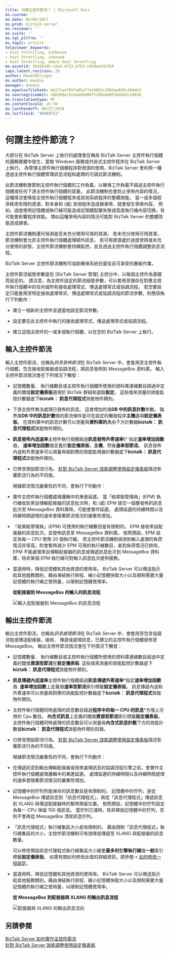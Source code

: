 ```yaml
---
title: 何謂主控件節流？ | Microsoft Docs
ms.custom: ''
ms.date: 06/08/2017
ms.prod: biztalk-server
ms.reviewer: ''
ms.suite: ''
ms.tgt_pltfrm: ''
ms.topic: article
helpviewer_keywords:
- host throttling, outbound
- host throttling, inbound
- host throttling, about host throttling
ms.assetid: 36d1818b-c8a2-4f23-bfb3-c034ee242f69
caps.latest.revision: 29
author: MandiOhlinger
ms.author: mandia
manager: anneta
ms.openlocfilehash: be272ae705fa85af7e240b5c296dae8d9c304de2
ms.sourcegitcommit: 266308ec5c6a9d8d80ff298ee6051b4843c5d626
ms.translationtype: MT
ms.contentlocale: zh-TW
ms.lasthandoff: 06/27/2018
ms.locfileid: "36983711"
---
```

# <a name="what-is-host-throttling"></a>何謂主控件節流？
大部分在 BizTalk Server 上執行的處理會在稱為 BizTalk Server 主控件執行個體的邏輯實體中發生，當做 Windows 服務或外掛式主控件程序在 BizTalk Server 上執行。 為管理主控件執行個體程序對資源的使用，BizTalk Server 會利用一種透過主控件執行個體管理訊息流程和處理的可調式節流機制。  
  
 此節流機制會節制主控件執行個體的工作負載，以確保工作負載不超過主控件執行個體或任何下游主控件執行個體的容量。 此節流機制也會防止爭用內容的情況，這種情況會降低主控件執行個體程序或其他系統程序的整體效能。 當一或多個程序耗用有限的資源，對本身和 (或) 其他程序造成損害時，就會發生爭用內容。 例如，過度使用記憶體或執行緒可能造成記憶體配置失敗或高度執行緒內容切換，有可能會影響程序效能。 類似這種爭用內容的情況可能對 BizTalk Server 的整體效能造成損害。  
  
 主控件節流機制還可偵測是否未充分使用可用的資源。 若未充分使用可用資源，節流機制會允許主控件執行個體處理額外訊息。 若可用資源處於過度使用或未充分使用的狀態，主控件節流機制會持續監控，並且透過主控件執行個體調整訊息流程。  
  
 BizTalk Server 主控件節流機制可協助確保系統在最佳且可承受的層級作業。  
  
 主控件節流組態參數是在 [BizTalk Server 管理] 主控台中，以每個主控件為基礎而設定的。 請注意，為主控件設定的節流組態參數，可以套用至儲存在對應主控件執行個體中的任何或所有接收處理常式、傳送處理常式或協調流程。 若您要設定只能套用至特定接收處理常式、傳送處理常式或協調流程的節流參數，則應該執行下列動作：  
  
-   建立一個新的主控件並適當地設定節流參數。  
  
-   設定要在此主控件中執行的接收處理常式、傳送處理常式或協調流程。  
  
-   建立這個主控件的一或多個執行個體，以在您的 BizTalk Server 上執行。  
  
## <a name="inbound-host-throttling"></a>輸入主控件節流  
 輸入主控件節流，也稱為*訊息發佈節流*在 BizTalk Server 中，會套用至主控件執行個體，包含接收配接器或協調流程，將訊息發佈到 MessageBox 資料庫。 輸入主控件節流情況會在下列情況下觸發：  
  
- 記憶體數量、 執行緒數目或主控件執行個體所使用的資料庫連線數目超過中定義的閾值**設定儀表板**適用於 BizTalk 群組和選取**設定**。 這些值來測量的效能監控計數器底下**biztalk： 訊息代理程式**效能物件類別。  
  
- 下游主控件無法處理已發佈的訊息。 這會增加的值**DB 中的訊息計數**參數。 臨界值**DB 中的訊息計數**值的節流條件是可在設定的觸發程序**主機**選項**設定儀表板**。 在資料庫中的訊息計數可以測量與**資料庫的大小**下方計數器**biztalk： 訊息代理程式**效能物件類別。  
  
- **訊息發佈內送速率**主控件執行個體超過**訊息發佈外寄速率\\*** 指定**速率增加因數**值。 **速率增加因數**值定義於**設定儀表板**，**主機**，然後**速率型節流**。 訊息發佈內送和外寄速率可以測量與相對應的效能監視器計數器底下**biztalk： 訊息代理程式**效能物件類別。  
  
- 已修改預設節流行為。 [針對 BizTalk Server 效能調整使用設定儀表板](../core/using-settings-dashboard-for-biztalk-server-performance-tuning.md)描述影響節流行為的不同值。  
  
  根據節流情況嚴重性的不同，會執行下列動作：  
  
- 實作主控件執行個體處理邏輯中的漸進延遲。 當「結束點管理員」(EPM) 執行緒收到來自傳輸配接器的訊息批次時，和 (或) EPM 提交一個要發佈的訊息批次至 MessageBox 資料庫時，可能會實作延遲。 處理延遲的持續時間以及持續時間遞增的速率會隨著節流情況的嚴重性增加。  
  
- 「結束點管理員」(EPM) 可使用的執行緒數目是有限制的。 EPM 接收來自配接器的訊息批次，並發佈訊息至 MessageBox 資料庫。 依照預設，EPM 設定為每一 CPU 使用 20 個執行緒。 若主控件節流機制偵測到輸入處理的負荷情況非常高，則會暫時減少 EPM 可用的執行緒數目，直到負荷情況已排除。 EPM 不能處理來自傳輸配接器的訊息或傳遞訊息批次到 MessageBox 資料庫，除非某個 EPM 執行緒可對輸入訊息批次提供服務。  
  
- 當適用時，降低記憶體和其他資源的使用率。 BizTalk Server 可以傳送指示給其他服務類別，藉由凍結執行排程、縮小記憶體快取大小以及限制需要大量記憶體的執行緒之使用量，以限制記憶體使用率。  
  
  **從配接器到 MessageBox 的輸入的訊息流程**  
  
  ![輸入從配接器到 MessageBox 的訊息流程](../core/media/inboundmsgflow.gif "InboundMsgFlow")  
  
## <a name="outbound-host-throttling"></a>輸出主控件節流  
 輸出主控件節流，也稱為*訊息處理節流*在 BizTalk Server 中，會套用至包含協調流程或傳送配接器，接收、 傳遞或處理訊息，已建立的主控件執行個體發佈至 MessageBox。 輸出主控件節流情況會在下列情況下觸發：  
  
- 記憶體數量、 執行緒數目或主控件執行個體所使用的資料庫連線數目超過中定義的閾值**資源型節流**在**設定儀表板**. 這些值來測量的效能監控計數器底下**biztalk： 訊息代理程式**效能物件類別。  
  
- **訊息傳遞內送速率**主控件執行個體超過**訊息傳遞外寄速率**\*指定**速率增加因數**值. **速率增加因數**上定義值**速率型節流**索引標籤**設定儀表板**。 訊息傳遞內送和外寄速率可以測量與對應的效能監控計數器底下**biztalk： 訊息代理程式**效能物件類別。  
  
- 主控件執行個體同時處理的訊息數目超過**程序中的每一 CPU 的訊息**\*方塊上可用的 Cpu 數目。 **內含式訊息**上定義的閾值**資源型節流**索引標籤**設定儀表板**。 主控件執行個體同時處理的訊息數目可以測量與**內含式訊息計數**下方的效能計數器**biztalk： 訊息代理程式**效能物件類別目錄。  
  
- 已修改預設節流行為。 [針對 BizTalk Server 效能調整使用設定儀表板](../core/using-settings-dashboard-for-biztalk-server-performance-tuning.md)描述影響節流行為的不同值。  
  
  根據節流情況嚴重性的不同，會執行下列動作：  
  
- 在傳遞訊息到輸出傳輸配接器或用來處理訊息的協調流程引擎之前，會實作主控件執行個體處理邏輯中的漸進延遲。 處理延遲的持續時間以及持續時間遞增的速率會隨著節流情況的嚴重性增加。  
  
- 記憶體中的佇列所能保存的訊息數目是有限制的。 記憶體中的佇列，是從 MessageBox 傳遞訊息到「訊息代理程式」，再從「訊息代理程式」傳遞訊息到 XLANG 與傳送配接器時的暫時預留位置。 依照預設，記憶體中的佇列設定為每一 CPU 保留 100 個訊息。 當佇列已滿時，除非釋放記憶體中的佇列，否則不會再從 MessageBox 清除訊息佇列。  
  
- 「訊息代理程式」執行緒集區大小是有限制的。 藉由限制「訊息代理程式」執行緒集區的大小，主控件節流機制可有效降低傳遞至 XLANG 與配接器的訊息數量。  
  
   可以修改預設訊息代理程式執行緒集區大小變更**最多的引擎執行緒**值**一般**索引標籤**設定儀表板**。 如需有關如何修改此值的詳細資訊，請參閱 <<c0> [ 如何修改一般設定](../core/how-to-modify-general-settings.md)。  
  
- 當適用時，降低記憶體和其他資源的使用率。 BizTalk Server 可以傳送指示給其他服務類別，藉由凍結執行排程、縮小記憶體快取大小以及限制需要大量記憶體的執行緒之使用量，以限制記憶體使用率。  
  
  **從 MessageBox 到配接器與 XLANG 的輸出訊息流程**  
  
  ![配接器與 XLANG 的輸出訊息流向](../core/media/outboundmsgflow.gif "OutboundMsgFlow")  
  
## <a name="see-also"></a>另請參閱  
 [BizTalk Server 如何實作主控件節流](../core/how-biztalk-server-implements-host-throttling.md)   
 [針對 BizTalk Server 效能調整使用設定儀表板](../core/using-settings-dashboard-for-biztalk-server-performance-tuning.md)